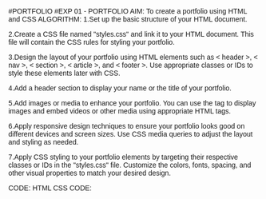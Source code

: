 #PORTFOLIO
#EXP 01 - PORTFOLIO
AIM:
  To create a portfolio using HTML and CSS
ALGORITHM:
1.Set up the basic structure of your HTML document.

2.Create a CSS file named "styles.css" and link it to your HTML document. This file will contain the CSS rules for styling your portfolio.

3.Design the layout of your portfolio using HTML elements such as < header >, < nav >, < section >, < article >, and < footer >. Use appropriate classes or IDs to style these elements later with CSS.

4.Add a header section to display your name or the title of your portfolio.

5.Add images or media to enhance your portfolio. You can use the tag to display images and embed videos or other media using appropriate HTML tags.

6.Apply responsive design techniques to ensure your portfolio looks good on different devices and screen sizes. Use CSS media queries to adjust the layout and styling as needed.

7.Apply CSS styling to your portfolio elements by targeting their respective classes or IDs in the "styles.css" file. Customize the colors, fonts, spacing, and other visual properties to match your desired design.

CODE:
HTML CSS CODE:
<!DOCTYPE html>
<html>
<title>W3.CSS Template</title>
<meta charset="UTF-8">
<meta name="viewport" content="width=device-width, initial-scale=1">
<link rel="stylesheet" href="https://www.w3schools.com/w3css/4/w3.css">
<link rel="stylesheet" href="https://fonts.googleapis.com/css?family=Montserrat">
<link rel="stylesheet" href="https://cdnjs.cloudflare.com/ajax/libs/font-awesome/4.7.0/css/font-awesome.min.css">
<style>
body, h1,h2,h3,h4,h5,h6 {font-family: "Montserrat", sans-serif}
.w3-row-padding img {margin-bottom: 12px}
.bgimg {
  background-position: center;
  background-repeat: no-repeat;
  background-size: cover;
  background-image: url('https://yt3.googleusercontent.com/EsFPKsOaizyvnPNfWhUA0wI8tHef58szv-IKf34CbV8CsHZ_h3t9ZmKw7x6IPqGSgaFtQP5GsQ=s900-c-k-c0x00ffffff-no-rj');
  min-height: 100%;
}
</style>
<body>

<!-- Sidebar with image -->
<nav class="w3-sidebar w3-hide-medium w3-hide-small" style="width:40%">
  <div class="bgimg"></div>
</nav>

<!-- Hidden Sidebar (reveals when clicked on menu icon)-->
<nav class="w3-sidebar w3-black w3-animate-right w3-xxlarge" style="display:none;padding-top:150px;right:0;z-index:2" id="mySidebar">
  <a href="javascript:void(0)" onclick="closeNav()" class="w3-button w3-black w3-xxxlarge w3-display-topright" style="padding:0 12px;">
    <i class="fa fa-remove"></i>
  </a>
  <div class="w3-bar-block w3-center">
    <a href="#" class="w3-bar-item w3-button w3-text-grey w3-hover-black" onclick="closeNav()">Home</a>
    <a href="#portfolio" class="w3-bar-item w3-button w3-text-grey w3-hover-black" onclick="closeNav()">Portfolio</a>
    <a href="#about" class="w3-bar-item w3-button w3-text-grey w3-hover-black" onclick="closeNav()">About</a>
    <a href="#contact" class="w3-bar-item w3-button w3-text-grey w3-hover-black" onclick="closeNav()">Contact</a>
  </div>
</nav>

<!-- Page Content -->
<div class="w3-main w3-padding-large" style="margin-left:40%">

  <!-- Menu icon to open sidebar -->
  <span class="w3-button w3-top w3-white w3-xxlarge w3-text-grey w3-hover-text-black" style="width:auto;right:0;" onclick="openNav()"><i class="fa fa-bars"></i></span>

  <!-- Header -->
  <header class="w3-container w3-center" style="padding:128px 16px" id="home">
    <h1 class="w3-jumbo"><b>SUJI PRIYANKA</b></h1>
    <p>javafull stack developer.</p>
    <img src="/w3images/profile_girl.jpg" class="w3-image w3-hide-large w3-hide-small w3-round" style="display:block;width:60%;margin:auto;">
    <img src="/w3images/profile_girl.jpg" class="w3-image w3-hide-large w3-hide-medium w3-round" width="1000" height="1333">
    <button class="w3-button w3-light-grey w3-padding-large w3-margin-top">
      <i class="fa fa-download"></i> Download Resume
    </button>
  </header>

  <!-- Portfolio Section -->
  <div class="w3-padding-32 w3-content" id="portfolio">
   
  <!-- End Portfolio Section -->
  </div>

  <!-- About Section -->
  <div class="w3-content w3-justify w3-text-grey w3-padding-32" id="about">
    <h2>About</h2>
    <hr class="w3-opacity">
    <p>I am aiming to use my knowledge that I have acquired from my coursework.
     Seeking a challenging position in reputed organization Where I can learn 
     new skills,expand my knowledge, and leverage my learnings.
    </p>
    <h3 class="w3-padding-16">My Skills</h3>
    <p class="w3-wide">Photography</p>
    <div class="w3-light-grey">
      <div class="w3-container w3-center w3-padding-small w3-dark-grey" style="width:95%">95%</div>
    </div>
    <p class="w3-wide">javafullstack</p>
    <div class="w3-light-grey">
      <div class="w3-container w3-center w3-padding-small w3-dark-grey" style="width:85%">85%</div>
    </div>
    <p class="w3-wide">Editing</p>
    <div class="w3-light-grey">
      <div class="w3-container w3-center w3-padding-small w3-dark-grey" style="width:80%">80%</div>
    </div><br>


    <button class="w3-button w3-light-grey w3-padding-large w3-section">
      <i class="fa fa-download"></i> Download Resume
    </button>

  
    
    <!-- Grid for pricing tables -->
    <h3 class="w3-padding-16">My Price</h3>
    <div class="w3-row-padding" style="margin:0 -16px">
      <div class="w3-half w3-margin-bottom">
        <ul class="w3-ul w3-center w3-card w3-hover-shadow">
          <li class="w3-dark-grey w3-xlarge w3-padding-32">Basic</li>
          <li class="w3-padding-16">javafullstack</li>
          <li class="w3-padding-16">Photography</li>
          <li class="w3-padding-16">5GB Storage</li>
          <li class="w3-padding-16">Mail Support</li>
          <li class="w3-padding-16">
          
            <span class="w3-opacity">per month</span>
          </li>
          <li class="w3-light-grey w3-padding-24">
           
          </li>
        </ul>
      </div>

      <div class="w3-half">
        <ul class="w3-ul w3-center w3-card w3-hover-shadow">
          <li class="w3-black w3-xlarge w3-padding-32">Pro</li>
          <li class="w3-padding-16">javafullstack</li>
          <li class="w3-padding-16">Photography</li>
          <li class="w3-padding-16">50GB Storage</li>
          <li class="w3-padding-16">Endless Support</li>
          <li class="w3-padding-16">
            
            <span class="w3-opacity">per month</span>
          </li>
          <li class="w3-light-grey w3-padding-24">
           
          </li>
        </ul>
      </div>
    <!-- End Grid/Pricing tables -->
    </div>
    
  <!-- End About Section -->
  </div>

  <!-- Contact Section -->
  <div class="w3-padding-32 w3-content w3-text-grey" id="contact" style="margin-bottom:64px">
    <h2>Contact Me</h2>
    <hr class="w3-opacity">

    <div class="w3-section">
      <p><i class="fa fa-map-marker fa-fw w3-xxlarge w3-margin-right"></i> chennai</p>
      <p><i class="fa fa-phone fa-fw w3-xxlarge w3-margin-right"></i> Phone: +91 8270545458</p>
      <p><i class="fa fa-envelope fa-fw w3-xxlarge w3-margin-right"> </i> Email: sujipriyanka192003@gmail.com</p>
    </div>
    
  
    <p>Lets get in touch. Send me a message:</p>
    <form action="/action_page.php" target="_blank">
      <p><input class="w3-input w3-padding-16 w3-border" type="text" placeholder="Name" required name="Name"></p>
      <p><input class="w3-input w3-padding-16 w3-border" type="text" placeholder="Email" required name="Email"></p>
      <p><input class="w3-input w3-padding-16 w3-border" type="text" placeholder="Subject" required name="Subject"></p>
      <p><input class="w3-input w3-padding-16 w3-border" type="text" placeholder="Message" required name="Message"></p>
      <p>
        <button class="w3-button w3-light-grey w3-padding-large" type="submit">
          <i class="fa fa-paper-plane"></i> SEND MESSAGE
        </button>
      </p>
    </form>
  <!-- End Contact Section -->
  </div>  
  
  <!-- Footer -->
  <footer class="w3-container w3-padding-64 w3-light-grey w3-center w3-opacity w3-xlarge" style="margin:-24px">
    <i class="fa fa-facebook-official w3-hover-opacity"></i>
    <i class="fa fa-instagram w3-hover-opacity"></i>
    <i class="fa fa-snapchat w3-hover-opacity"></i>
    <i class="fa fa-pinterest-p w3-hover-opacity"></i>
    <i class="fa fa-twitter w3-hover-opacity"></i>
    <i class="fa fa-linkedin w3-hover-opacity"></i>
    <p class="w3-medium"> <a href="https://www.w3schools.com/w3css/default.asp" target="_blank" class="w3-hover-text-green"></a></p>
  <!-- End footer -->
  </footer>
  
<!-- END PAGE CONTENT -->
</div>

<script>
// Open and close sidebar
function openNav() {
  document.getElementById("mySidebar").style.width = "60%";
  document.getElementById("mySidebar").style.display = "block";
}

function closeNav() {
  document.getElementById("mySidebar").style.display = "none";
}
</script>

</body>
</html>
OUTPUT:
![Uploading 2023-04-24 (9).png…]()
